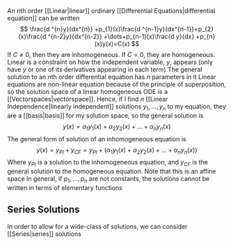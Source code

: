 An $n$th order [[Linear|linear]] ordinary [[Differential Equations|differential equation]] can be written
$$
\frac{d ^{n}y}{dx^{n}} +p_{1}(x)\frac{d ^{n-1}y}{dx^{n-1}}+p_{2}(x)\frac{d ^{n-2}y}{dx^{n-2}} +\dots+p_{n-1}(x)\frac{d y}{dx} +p_{n}(x)y(x)=C(x) 
$$
If $C\neq 0$, then they are inhomogeneous. If $C=0$, they are homogeneous.
Linear is a constraint on how the independent variable, $y$, appears (only have $y$ or one of its derivatives appearing in each term)
The general solution to an $n$th order differential equation has $n$ parameters in it
Linear equations are non-linear equation because of the principle of superposition, so the solution space of a linear homogeneous ODE is a [[Vectorspaces|vectorspace]]. Hence, if I find $n$ [[Linear Independence|linearly independent]] solutions $y_{1},\dots,y_{n}$ to my equation, they are a [[basis|basis]] for my solution space, so the general solution is 
$$
y(x)=\alpha_{1}y_{1}(x)+\alpha_{2}y_{2}(x)+\dots+\alpha_{n}y_{n}(x)
$$
The general form of solution of an inhomogeneous equation is
$$
y(x)=y_{PI}+y_{CF}=y_{PI}+(\alpha_{1}y_{1}(x)+\alpha_{2}y_{2}(x)+\dots+\alpha_{n}y_{n}(x))
$$
Where $y_{PI}$ is a solution to the inhomogeneous equation, and $y_{CF}$ is the general solution to the homogeneous equation. Note that this is an affine space
In general, if $p_{1},\dots,p_{n}$ are not constants, the solutions cannot be written in terms of elementary functions
## Series Solutions
In order to allow for a wide-class of solutions, we can consider [[Series|series]] solutions